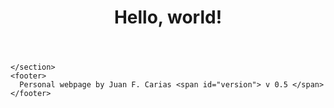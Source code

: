 <html>
  <head>
    <title> Hello, World! </title>
  </head>
  <body>
    <header> 
      <h1> Hello, world! </h1>
    </header>
    <section class="main">
    
    </section>
    <footer>
      Personal webpage by Juan F. Carias <span id="version"> v 0.5 </span>
    </footer>
  </body>
</html>
